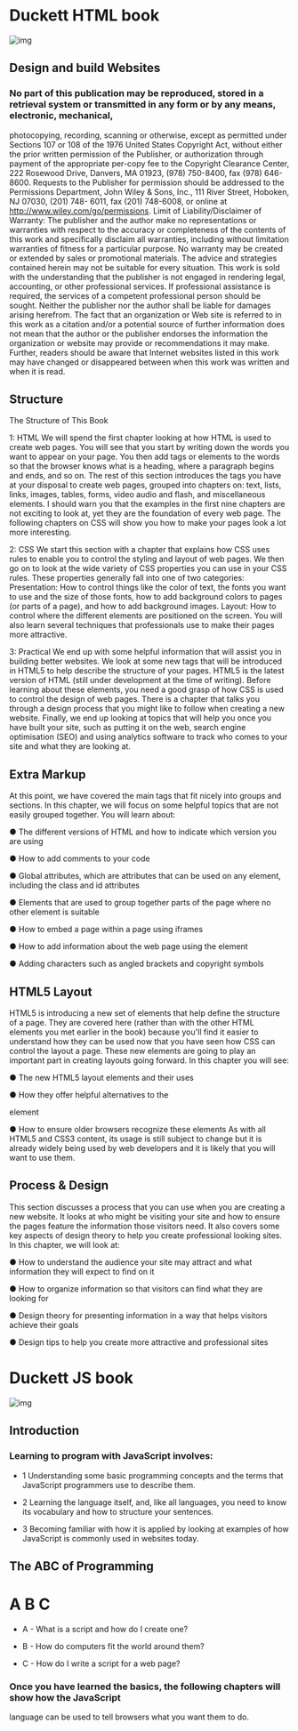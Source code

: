 # Duckett HTML book
![img](https://designshack.net/wp-content/uploads/duckettbook-f.jpg)
## Design and build Websites

### No part of this publication may be reproduced, stored in a retrieval system or transmitted in any form or by any means, electronic, mechanical,
photocopying, recording, scanning or otherwise, except as permitted under Sections 107 or 108 of the 1976 United States Copyright Act,
without either the prior written permission of the Publisher, or authorization through payment of the appropriate per-copy fee to the
Copyright Clearance Center, 222 Rosewood Drive, Danvers, MA 01923, (978) 750-8400, fax (978) 646-8600. Requests to the Publisher for
permission should be addressed to the Permissions Department, John Wiley & Sons, Inc., 111 River Street, Hoboken, NJ 07030, (201) 748-
6011, fax (201) 748-6008, or online at http://www.wiley.com/go/permissions.
Limit of Liability/Disclaimer of Warranty: The publisher and the author make no representations or warranties with respect to the
accuracy or completeness of the contents of this work and specifically disclaim all warranties, including without limitation warranties of
fitness for a particular purpose. No warranty may be created or extended by sales or promotional materials. The advice and strategies
contained herein may not be suitable for every situation. This work is sold with the understanding that the publisher is not engaged in
rendering legal, accounting, or other professional services. If professional assistance is required, the services of a competent professional
person should be sought. Neither the publisher nor the author shall be liable for damages arising herefrom. The fact that an organization
or Web site is referred to in this work as a citation and/or a potential source of further information does not mean that the author or the
publisher endorses the information the organization or website may provide or recommendations it may make. Further, readers should be
aware that Internet websites listed in this work may have changed or disappeared between when this work was written and when it is read.

## Structure
The Structure of
This Book

1: HTML
We will spend the first chapter
looking at how HTML is used to
create web pages. You will see
that you start by writing down
the words you want to appear
on your page. You then add tags
or elements to the words so
that the browser knows what is
a heading, where a paragraph
begins and ends, and so on.
The rest of this section
introduces the tags you have
at your disposal to create web
pages, grouped into chapters on:
text, lists, links, images, tables,
forms, video audio and flash, and
miscellaneous elements.
I should warn you that the
examples in the first nine
chapters are not exciting to look
at, yet they are the foundation of
every web page. The following
chapters on CSS will show you
how to make your pages look a
lot more interesting.

2: CSS
We start this section with a
chapter that explains how CSS
uses rules to enable you to
control the styling and layout
of web pages. We then go on to
look at the wide variety of CSS
properties you can use in your
CSS rules. These properties
generally fall into one of two
categories:
Presentation: How to control
things like the color of text, the
fonts you want to use and the
size of those fonts, how to add
background colors to pages (or
parts of a page), and how to add
background images.
Layout: How to control where
the different elements are
positioned on the screen. You
will also learn several techniques
that professionals use to make
their pages more attractive.

3: Practical
We end up with some helpful
information that will assist you in
building better websites.
We look at some new tags that
will be introduced in HTML5 to
help describe the structure of
your pages. HTML5 is the latest
version of HTML (still under
development at the time of
writing). Before learning about
these elements, you need a good
grasp of how CSS is used to
control the design of web pages.
There is a chapter that talks you
through a design process that
you might like to follow when
creating a new website.
Finally, we end up looking at
topics that will help you once
you have built your site, such
as putting it on the web, search
engine optimisation (SEO) and
using analytics software to track
who comes to your site and what
they are looking at.

## Extra Markup

At this point, we have covered the main
tags that fit nicely into groups and
sections.
In this chapter, we will focus on some helpful topics that are
not easily grouped together. You will learn about:

● The different versions of HTML and how to indicate which
version you are using

● How to add comments to your code

● Global attributes, which are attributes that can be used on
any element, including the class and id attributes

● Elements that are used to group together parts of the page
where no other element is suitable

● How to embed a page within a page using iframes

● How to add information about the web page using the
<meta> element

● Adding characters such as angled brackets and copyright
symbols

## HTML5 Layout

HTML5 is introducing a new set of
elements that help define the structure of
a page.
They are covered here (rather than with the other HTML
elements you met earlier in the book) because you'll find
it easier to understand how they can be used now that you
have seen how CSS can control the layout a page. These
new elements are going to play an important part in creating
layouts going forward. In this chapter you will see:

● The new HTML5 layout elements and their uses

● How they offer helpful alternatives to the <div> element

● How to ensure older browsers recognize these elements
As with all HTML5 and CSS3 content, its usage is still
subject to change but it is already widely being used by web
developers and it is likely that you will want to use them.
  
  ## Process & Design
  
  This section discusses a process that
you can use when you are creating a new
website.
It looks at who might be visiting your site and how to ensure
the pages feature the information those visitors need. It also
covers some key aspects of design theory to help you create
professional looking sites. In this chapter, we will look at:

  ● How to understand the audience your site may attract and
what information they will expect to find on it

  ● How to organize information so that visitors can find what
they are looking for

  ● Design theory for presenting information in a way that
helps visitors achieve their goals

  ● Design tips to help you create more attractive and
professional sites
  
  
  
  
  # Duckett JS book
  ![img](https://i.ytimg.com/vi/wrtqiTl2Xuo/maxresdefault.jpg)
 ##  Introduction
  
 ### Learning to program with JavaScript involves:
  
 * 1
Understanding some basic
programming concepts and
the terms that JavaScript
programmers use to
describe them.

 * 2
Learning the language itself,
and, like all languages, you
need to know its vocabulary
and how to structure your
sentences.
 
 * 3
Becoming familiar with how
it is applied by looking at
examples of how JavaScript
is commonly used in
websites today. 
  
  
  
  
  
  
 ## The ABC of Programming
  
  
# A B C
  
* A - What is a script and how do I create one?
  
* B - How do computers fit the world around them?  
  
 * C - How do I write a script for a web page?
 

  
 ### Once you have learned the basics, the following chapters will show how the JavaScript
language can be used to tell browsers what you want them to do.
  
  
 





